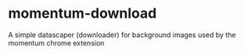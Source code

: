 # momentum-download
A simple datascaper (downloader) for background images used by the momentum chrome extension